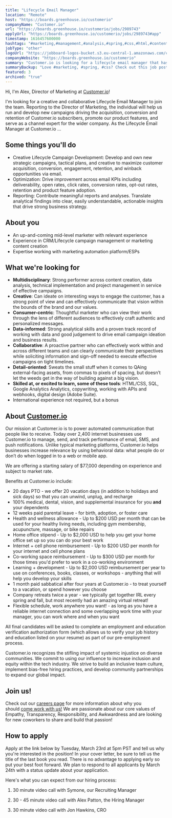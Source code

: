 ```yaml
---
title: "Lifecycle Email Manager"
location: "Remote"
host: "https://boards.greenhouse.io/customerio"
companyName: "Customer.io"
url: "https://boards.greenhouse.io/customerio/jobs/2989743"
applyUrl: "https://boards.greenhouse.io/customerio/jobs/2989743#app"
timestamp: 1616457600000
hashtags: "#marketing,#management,#analysis,#spring,#css,#html,#content,#branding,#ui/ux,#photoshop,#translation"
jobType: "other"
logoUrl: "https://jobboard-logos-bucket.s3.eu-central-1.amazonaws.com/customer-io"
companyWebsite: "https://boards.greenhouse.io/customerio"
summary: "Customer.io is looking for a lifecycle email manager that has experience in CRM/Lifecycle campaign management or marketing content creation."
summaryBackup: "Love #marketing, #spring, #css? Check out this job post!"
featured: 3
archived: "true"
---
```


Hi, I'm Alex, Director of Marketing at [Customer.io](https://customer.io)!

I'm looking for a creative and collaborative Lifecycle Email Manager to join the team. Reporting to the Director of Marketing, the individual will help us run and develop new campaigns driving the acquisition, conversion and retention of Customer.io subscribers, promote our product features, and serve as a channel expert for the wider company. As the Lifecycle Email Manager at Customer.io ...

## Some things you'll do

*   Creative Lifecycle Campaign Development: Develop and own new strategic campaigns, tactical plans, and creative to maximize customer acquisition, conversion, engagement, retention, and winback opportunities via email.
*   Optimization: Drive improvement across email KPIs including deliverability, open rates, click rates, conversion rates, opt-out rates, retention and product feature adoption.
*   Reporting: Contribute meaningful reports and analyses. Translate analytical findings into clear, easily understandable, actionable insights that drive strong business strategy.

## About you

*   An up-and-coming mid-level marketer with relevant experience
*   Experience in CRM/Lifecycle campaign management or marketing content creation
*   Expertise working with marketing automation platform/ESPs 

## What we're looking for

*   **Multidisciplinary**: Strong performer across content creation, data analysis, technical implementation and project management in service of effective campaigns.
*   **Creative**: Can ideate on interesting ways to engage the customer, has a strong point of view and can effectively communicate that vision within the bounds of the brand and our values.
*   **Consumer-centric**: Thoughtful marketer who can view their work through the lens of different audiences to effectively craft authentic and personalized messages.
*   **Data-informed**: Strong analytical skills and a proven track record of working with data and good judgement to drive email campaign ideation and business results.
*   **Collaborative**: A proactive partner who can effectively work within and across different teams and can clearly communicate their perspectives while soliciting information and sign-off needed to execute effective campaigns on tight timelines.
*   **Detail-oriented**: Sweats the small stuff when it comes to QAing external-facing assets, from commas to pixels of spacing, but doesn’t let the weeds get in the way of building against a big vision.
*   **Skilled at, or excited to learn, some of these tools**: HTML/CSS, SQL, Google Analytics Analytics, copywriting, working with APIs and webhooks, digital design (Adobe Suite).
*   International experience not required, but a bonus

## About [Customer.io](http://Customer.io)

Our mission at Customer.io is to power automated communication that people like to receive. Today over 2,400 internet businesses use Customer.io to manage, send, and track performance of email, SMS, and push notifications. Unlike typical marketing platforms, Customer.io helps businesses increase relevance by using behavioral data: what people do or don’t do when logged in to a web or mobile app.

We are offering a starting salary of $77,000 depending on experience and subject to market rate.

Benefits at Customer.io include:

*   20 days PTO - we offer 20 vacation days (in addition to holidays and sick days) so that you can unwind, unplug, and recharge
*   100% medical, dental, vision, and supplemental insurance for you **and** your dependents
*   12 weeks paid parental leave - for birth, adoption, or foster care
*   Health and wellness allowance - Up to $200 USD per month that can be used for your healthy living needs, including gym membership, acupuncture, massage, or bike repairs
*   Home office stipend - Up to $2,000 USD to help you get your home office set up so you can do your best work
*   Internet + cell phone reimbursement - Up to $200 USD per month for your internet and cell phone plans
*   Co-working space reimbursement - Up to $300 USD per month for those times you'd prefer to work in a co-working environment
*   Learning + development - Up to $2,000 USD reimbursement per year to use on conferences, books, classes, or workshops - anything that will help you develop your skills
*   1 month paid sabbatical after four years at Customer.io - to treat yourself to a vacation, or spend however you choose
*   Company retreats twice a year - we typically get together IRL every spring and fall, but most recently had an amazing virtual retreat!
*   Flexible schedule, work anywhere you want! - as long as you have a reliable internet connection and some overlapping work time with your manager, you can work where and when you want

All final candidates will be asked to complete an employment and education verification authorization form (which allows us to verify your job history and education listed on your resume) as part of our pre-employment process.

Customer.io recognizes the stifling impact of systemic injustice on diverse communities. We commit to using our influence to increase inclusion and equity within the tech industry. We strive to build an inclusive team culture, implement bias-free hiring practices, and develop community partnerships to expand our global impact.

## Join us!

Check out our [careers page](https://customer.io/careers/) for more information about why you should [come work with us!](https://customer.io/about/) We are passionate about our core values of Empathy, Transparency, Responsibility, and Awkwardness and are looking for new coworkers to share and build that passion!

## How to apply

Apply at the link below by Tuesday, March 23rd at 5pm PST and tell us why you're interested in the position! In your cover letter, be sure to tell us the title of the last book you read. There is no advantage to applying early so put your best foot forward. We plan to respond to all applicants by March 24th with a status update about your application.

Here's what you can expect from our hiring process:

1.  30 minute video call with Symone, our Recruiting Manager
    
2.  30 - 45 minute video call with Alex Patton, the Hiring Manager
    
3.  30 minute video call with Jon Hawkins, CRO
